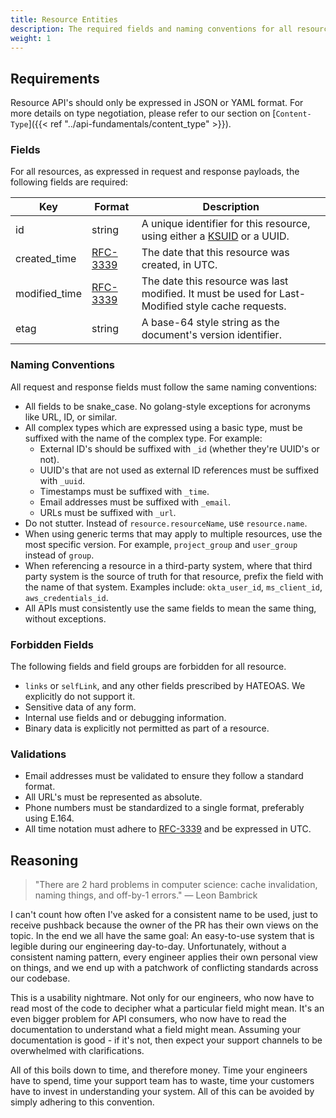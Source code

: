 ```yaml
---
title: Resource Entities
description: The required fields and naming conventions for all resources in the API.
weight: 1
---
```


## Requirements

Resource API's should only be expressed in JSON or YAML format. For more details on type negotiation, please refer to
our section on [`Content-Type`]({{< ref "../api-fundamentals/content_type" >}}).

### Fields

For all resources, as expressed in request and response payloads, the following fields are required:

| Key           | Format                                                 | Description                                                                                                  |
|---------------|--------------------------------------------------------|--------------------------------------------------------------------------------------------------------------|
| id            | string                                                 | A unique identifier for this resource, using either a [KSUID](https://github.com/segmentio/ksuid) or a UUID. |
| created_time  | [RFC-3339](https://www.rfc-editor.org/rfc/rfc3339.txt) | The date that this resource was created, in UTC.                                                             |
| modified_time | [RFC-3339](https://www.rfc-editor.org/rfc/rfc3339.txt) | The date this resource was last modified. It must be used for Last-Modified style cache requests.            |
| etag          | string                                                 | A base-64 style string as the document's version identifier.                                                 |

### Naming Conventions

All request and response fields must follow the same naming conventions:

- All fields to be snake_case. No golang-style exceptions for acronyms like URL, ID, or similar.
- All complex types which are expressed using a basic type, must be suffixed with the name of the complex type. For
  example:
    - External ID's should be suffixed with `_id` (whether they're UUID's or not).
    - UUID's that are not used as external ID references must be suffixed with `_uuid`.
    - Timestamps must be suffixed with `_time`.
    - Email addresses must be suffixed with `_email`.
    - URLs must be suffixed with `_url`.
- Do not stutter. Instead of `resource.resourceName`, use `resource.name`.
- When using generic terms that may apply to multiple resources, use the most specific version. For
  example, `project_group` and `user_group` instead of `group`.
- When referencing a resource in a third-party system, where that third party system is the source of truth for that
  resource, prefix the field with the name of that system. Examples
  include: `okta_user_id`, `ms_client_id`, `aws_credentials_id`.
- All APIs must consistently use the same fields to mean the same thing, without exceptions.

### Forbidden Fields

The following fields and field groups are forbidden for all resource.

- `links` or `selfLink`, and any other fields prescribed by HATEOAS. We explicitly do not support it.
- Sensitive data of any form.
- Internal use fields and or debugging information.
- Binary data is explicitly not permitted as part of a resource.

### Validations

- Email addresses must be validated to ensure they follow a standard format.
- All URL's must be represented as absolute.
- Phone numbers must be standardized to a single format, preferably using E.164.
- All time notation must adhere to [RFC-3339](https://www.rfc-editor.org/rfc/rfc3339.txt) and be expressed in UTC.

## Reasoning

> "There are 2 hard problems in computer science: cache invalidation, naming things, and off-by-1 errors." ― Leon
> Bambrick

I can't count how often I've asked for a consistent name to be used, just to receive pushback because the owner of the
PR has their own views on the topic. In the end we all have the same goal: An easy-to-use system that is legible
during our engineering day-to-day. Unfortunately, without a consistent naming pattern, every engineer applies their
own personal view on things, and we end up with a patchwork of conflicting standards across our codebase.

This is a usability nightmare. Not only for our engineers, who now have to read most of the code to decipher what
a particular field might mean. It's an even bigger problem for API consumers, who now have to read the documentation to
understand what a field might mean. Assuming your documentation is good - if it's not, then expect your support channels
to be overwhelmed with clarifications.

All of this boils down to time, and therefore money. Time your engineers have to spend, time your support team has to
waste, time your customers have to invest in understanding your system. All of this can be avoided by simply adhering to
this convention.

